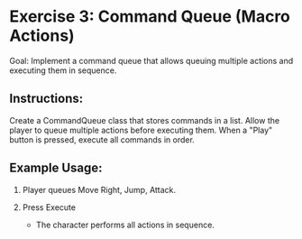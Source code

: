 # Exercise 3: Command Queue (Macro Actions)

Goal: Implement a command queue that allows queuing multiple actions and executing them in sequence.

## Instructions:

Create a CommandQueue class that stores commands in a list.
Allow the player to queue multiple actions before executing them.
When a "Play" button is pressed, execute all commands in order.

## Example Usage:

1. Player queues Move Right, Jump, Attack.

2. Press Execute
    
    - The character performs all actions in sequence.